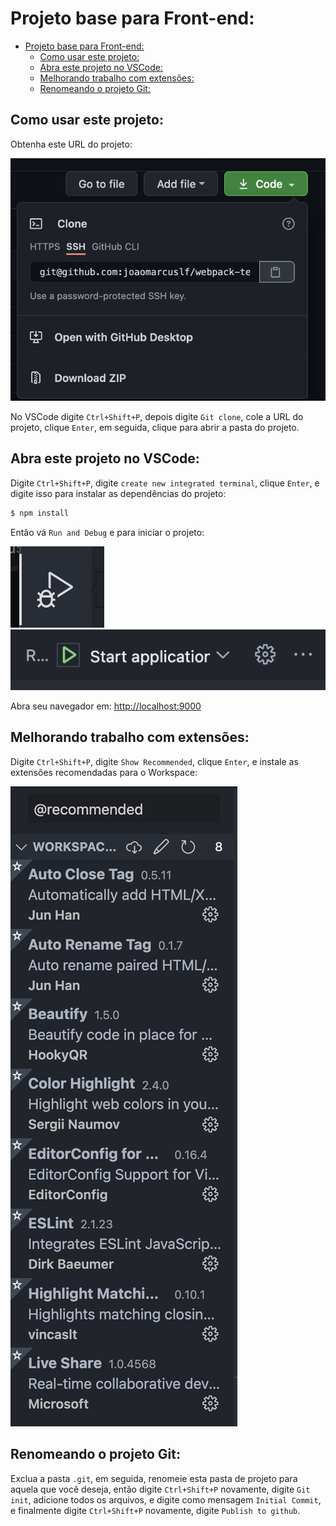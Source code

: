 # Projeto base para Front-end:

- [Projeto base para Front-end:](#projeto-base-para-front-end)
  - [Como usar este projeto:](#como-usar-este-projeto)
  - [Abra este projeto no VSCode:](#abra-este-projeto-no-vscode)
  - [Melhorando trabalho com extensões:](#melhorando-trabalho-com-extens%C3%B5es)
  - [Renomeando o projeto Git:](#renomeando-o-projeto-git)


## Como usar este projeto:

Obtenha este URL do projeto:

![Clone URL](https://github.com/joaomarcuslf/webpack-template/blob/main/src/images/clone-url.png)

No VSCode digite `Ctrl+Shift+P`, depois digite `Git clone`, cole a URL do projeto, clique `Enter`, em seguida, clique para abrir a pasta do projeto.

## Abra este projeto no VSCode:

Digite `Ctrl+Shift+P`, digite `create new integrated terminal`, clique `Enter`, e digite isso para instalar as dependências do projeto:

```sh
$ npm install
```

Então vá `Run and Debug` e para iniciar o projeto:

![Debug tab](https://github.com/joaomarcuslf/webpack-template/blob/main/src/images/run-and-debug.png)
![Debug tab](https://github.com/joaomarcuslf/webpack-template/blob/main/src/images/start-project.png)

Abra seu navegador em: [http://localhost:9000](http://localhost:9000)

## Melhorando trabalho com extensões:

Digite `Ctrl+Shift+P`, digite `Show Recommended`, clique `Enter`, e instale as extensões recomendadas para o Workspace:

![Extensions tab](https://github.com/joaomarcuslf/webpack-template/blob/main/src/images/extensions.png)

## Renomeando o projeto Git:

Exclua a pasta `.git`, em seguida, renomeie esta pasta de projeto para aquela que você deseja, então digite `Ctrl+Shift+P` novamente, digite `Git init`, adicione todos os arquivos, e digite como mensagem `Initial Commit`, e finalmente digite `Ctrl+Shift+P` novamente, digite `Publish to github`.
